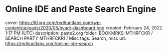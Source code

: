 # Online IDE and Paste Search Engine

cover: https://i0.wp.com/redhuntlabs.com/wp-content/uploads/2020/05/nvadr-dashboard.png
created: February 24, 2022 1:17 PM (UTC)
description: paste2.org
folder: BOOKMRKS-MTHRFCKR / SEARCH PARTY MTHRFCKR! / Misc
tags: Search, misc
url: https://redhuntlabs.com/online-ide-search